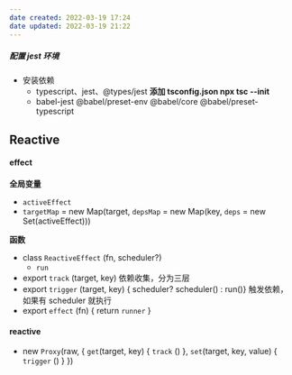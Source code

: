 ```yaml
---
date created: 2022-03-19 17:24
date updated: 2022-03-19 21:22
---
```


##### 配置 jest 环境

- 安装依赖
	- typescript、jest、@types/jest    **添加 tsconfig.json  npx tsc --init**
	- babel-jest @babel/preset-env @babel/core @babel/preset-typescript

## Reactive

#### effect

**全局变量**

- `activeEffect`
- `targetMap` = new Map(target, `depsMap` = new Map(key, `deps` = new Set(activeEffect)))

**函数**

- class `ReactiveEffect` (fn, scheduler?)
	- `run`
- export `track` (target, key) 依赖收集，分为三层
- export `trigger` (target, key) { scheduler? scheduler() : run()} 触发依赖，如果有 scheduler 就执行
- export `effect` (fn) { return `runner` }

#### reactive

- new `Proxy`(raw,  { `get`(target,  key) { `track` () }, `set`(target, key, value) { `trigger` () } })

